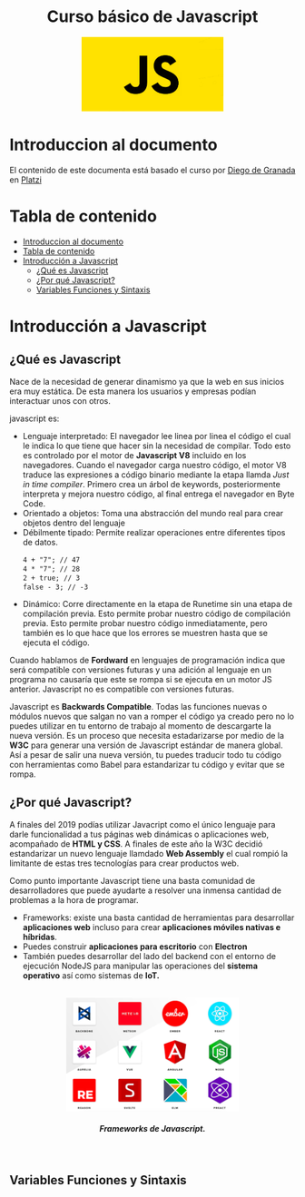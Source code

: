 <div align="center">
  <h1>Curso básico de Javascript</h1>
</div>

<div align="center"> 
  <img src="readme_img/javascript.png" width="250">
</div>

# Introduccion al documento

El contenido de este documenta está basado el curso por  [Diego de Granada](https://github.com/degranda) en  [Platzi](https://platzi.com/clases/basico-javascript/)

# Tabla de contenido
- [Introduccion al documento](#introduccion-al-documento)
- [Tabla de contenido](#tabla-de-contenido)
- [Introducción a Javascript](#introducción-a-javascript)
  - [¿Qué es Javascript](#qué-es-javascript)
  - [¿Por qué Javascript?](#por-qué-javascript)
  - [Variables Funciones y Sintaxis](#variables-funciones-y-sintaxis)


# Introducción a Javascript
## ¿Qué es Javascript
Nace de la necesidad de generar dinamismo ya que la web en sus inicios era muy estática. De esta manera los usuarios y empresas podían interactuar unos con otros.

javascript es: 

- Lenguaje interpretado: El navegador lee linea por linea el código el cual le indica lo que tiene que hacer sin la necesidad de compilar. Todo esto es controlado por el motor de **Javascript V8** incluido en los navegadores.
Cuando el navegador carga nuestro código, el motor V8 traduce las expresiones a código binario mediante la etapa llamda *Just in time compiler*. Primero crea un árbol de keywords, posteriormente interpreta y mejora nuestro código, al final entrega el navegador en Byte Code.
- Orientado a objetos: Toma una abstracción del mundo real para crear objetos dentro del lenguaje
- Débilmente tipado: Permite realizar operaciones entre diferentes tipos de datos.
  ```
  4 + "7"; // 47
  4 * "7"; // 28
  2 + true; // 3
  false - 3; // -3
  ```
- Dinámico: Corre directamente en la etapa de Runetime sin una etapa de compilación previa. Esto permite probar nuestro código de compilación previa. Esto permite probar nuestro código inmediatamente, pero también es lo que hace que los errores se muestren hasta que se ejecuta el código.

Cuando hablamos de **Fordward** en lenguajes de programación indica que será compatible con versiones futuras y una adición al lenguaje en un programa no causaría que este se rompa si se ejecuta en un motor JS anterior. Javascript no es compatible con versiones futuras.

Javascript es **Backwards Compatible**. Todas las funciones nuevas o módulos nuevos que salgan no van a romper el código ya creado pero no lo puedes utilizar en tu entorno de trabajo al momento de descargarte la nueva versión. Es un proceso que necesita estadarizarse por medio de la **W3C** para generar una versión de Javascript estándar de manera global. Así a pesar de salir una nueva versión, tu puedes traducir todo tu código con herramientas como Babel para estandarizar tu código y evitar que se rompa.



## ¿Por qué Javascript?
A finales del 2019 podías utilizar Javacript como el único lenguaje para darle funcionalidad a tus páginas web dinámicas o aplicaciones web, acompañado de **HTML y CSS**. A finales de este año la W3C decidió estandarizar un nuevo lenguaje llamdado **Web Assembly** el cual rompió la limitante de estas tres tecnologías para crear productos web.

Como punto importante Javascript tiene una basta comunidad de desarrolladores que puede ayudarte a resolver una inmensa cantidad de problemas a la hora de programar.

- Frameworks: existe una basta cantidad de herramientas para desarrollar **aplicaciones web** incluso para crear **aplicaciones móviles nativas e híbridas**.
- Puedes construir **aplicaciones para escritorio** con **Electron**
- También puedes desarrollar del lado del backend con el entorno de ejecución NodeJS para manipular las operaciones del **sistema operativo** así como sistemas de **IoT.**
<br>
<div align="center"> 
  <img src="readme_img/javascript-frameworks.png" height="200">
  <h5>Frameworks de Javascript.</h5>
</div>
<br>

## Variables Funciones y Sintaxis